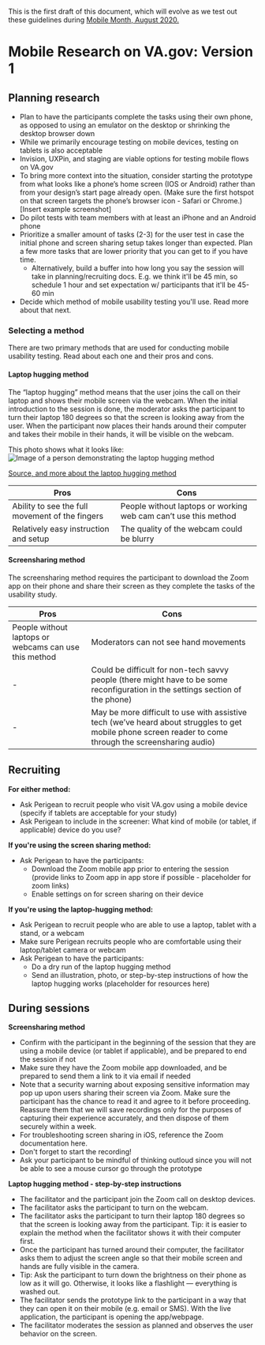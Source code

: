 This is the first draft of this document, which will evolve as we test out these guidelines during [Mobile Month, August 2020.](https://github.com/department-of-veterans-affairs/va.gov-team/tree/master/products/platform/mobile-month)

# Mobile Research on VA.gov: Version 1

## Planning research

- Plan to have the participants complete the tasks using their own phone, as opposed to using an emulator on the desktop or shrinking the desktop browser down
- While we primarily encourage testing on mobile devices, testing on tablets is also acceptable
- Invision, UXPin, and staging are viable options for testing mobile flows on VA.gov
- To bring more context into the situation, consider starting the prototype from what looks like a phone’s home screen (IOS or Android)  rather than from your design’s start page already open. (Make sure the first hotspot on that screen targets the phone’s browser icon - Safari or Chrome.)
[Insert example screenshot]
- Do pilot tests with team members with at least an iPhone and an Android phone
- Prioritize a smaller amount of tasks (2-3) for the user test in case the initial phone and screen sharing setup takes longer than expected. Plan a few more tasks that are lower priority that you can get to if you have time.
  - Alternatively, build a buffer into how long you say the session will take in planning/recruiting docs. E.g. we think it'll be 45 min, so schedule 1 hour and set expectation w/ participants that it'll be 45-60 min
- Decide which method of mobile usability testing you'll use. Read more about that next.

### Selecting a method
There are two primary methods that are used for conducting mobile usability testing. Read about each one and their pros and cons.

#### Laptop hugging method

The “laptop hugging” method means that the user joins the call on their laptop and shows their mobile screen via the webcam. When the initial introduction to the session is done, the moderator asks the participant to turn their laptop 180 degrees so that the screen is looking away from the user. When the participant now places their hands around their computer and takes their mobile in their hands, it will be visible on the webcam.

This photo shows what it looks like:
![Image of a person demonstrating the laptop hugging method](https://miro.medium.com/max/1400/0*OUjnQaSUSbjutgPr)


[Source, and more about the laptop hugging method](https://medium.com/@beparticular/were-still-hugging-our-laptops-8c7f22ed800e)

Pros | Cons
------------ | -------------
Ability to see the full movement of the fingers | People without laptops or working web cam can’t use this method
Relatively easy instruction and setup | The quality of the webcam could be blurry

#### Screensharing method
The screensharing method requires the participant to download the Zoom app on their phone and share their screen as they complete the tasks of the usability study. 

Pros | Cons
------------ | -------------
People without laptops or webcams can use this method | Moderators can not see hand movements
- | Could be difficult for non-tech savvy people (there might have to be some reconfiguration in the settings section of the phone)
- | May be more difficult to use with assistive tech (we’ve heard about struggles to get mobile phone screen reader to come through the screensharing audio) 

## Recruiting

**For either method:**
- Ask Perigean to recruit people who visit VA.gov using a mobile device (specify if tablets are acceptable for your study)
- Ask Perigean to include in the screener: What kind of mobile (or tablet, if applicable) device do you use?

**If you're using the screen sharing method:**
- Ask Perigean to have the participants:
  - Download the Zoom mobile app prior to entering the session (provide links to Zoom app in app store if possible - placeholder for zoom links)
  - Enable settings on for screen sharing on their device
  
**If you're using the laptop-hugging method:**
- Ask Perigean to recruit people who are able to use a laptop, tablet with a stand, or a webcam 
- Make sure Perigean recruits people who are comfortable using their laptop/tablet camera or webcam
- Ask Perigean to have the participants:
  - Do a dry run of the laptop hugging method
  - Send an illustration, photo, or step-by-step instructions of how the laptop hugging works (placeholder for resources here)
  
  
## During sessions
  
**Screensharing method**

- Confirm with the participant in the beginning of the session that they are using a mobile device (or tablet if applicable), and be prepared to end the session if not
- Make sure they have the Zoom mobile app downloaded, and be prepared to send them a link to it via email if needed
- Note that a security warning about exposing sensitive information may pop up upon users sharing their screen via Zoom. Make sure the participant has the chance to read it and agree to it before proceeding. Reassure them that we will save recordings only for the purposes of capturing their experience accurately, and then dispose of them securely within a week.
- For troubleshooting screen sharing in iOS, reference the Zoom documentation here.
- Don't forget to start the recording!
- Ask your participant to be mindful of thinking outloud since you will not be able to see a mouse cursor go through the prototype

**Laptop hugging method - step-by-step instructions**

- The facilitator and the participant join the Zoom call on desktop devices. 
- The facilitator asks the participant to turn on the webcam.
- The facilitator asks the participant to turn their laptop 180 degrees so that the screen is looking away from the participant. Tip: it is easier to explain the method when the facilitator shows it with their computer first.
- Once the participant has turned around their computer, the facilitator asks them to adjust the screen angle so that their mobile screen and hands are fully visible in the camera.
- Tip: Ask the participant to turn down the brightness on their phone as low as it will go. Otherwise, it looks like a flashlight — everything is washed out.
- The facilitator sends the prototype link to the participant in a way that they can open it on their mobile (e.g. email or SMS). With the live application, the participant is opening the app/webpage.
- The facilitator moderates the session as planned and observes the user behavior on the screen.


